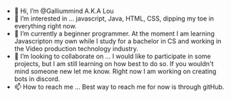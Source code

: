 - 👋 Hi, I’m @Galliummind A.K.A Lou
- 👀 I’m interested in ... javascript, Java, HTML, CSS, dipping my toe in everything right now.
- 🌱 I’m currently a beginner programmer. At the moment I am learning Javascripton my own while I study for a bachelor in CS and working in the Video production technology industry. 
- 💞️ I’m looking to collaborate on ... I would like to participate in some projects, but I am still learning on how best to do so. If you wouldn't mind someone new
      let me know. Right now I am working on creating bots in discord.
- 📫 How to reach me ... Best way to reach me for now is through gitHub. 

<!---
Galliummind/Galliummind is a ✨ special ✨ repository because its `README.md` (this file) appears on your GitHub profile.
You can click the Preview link to take a look at your changes.
--->
